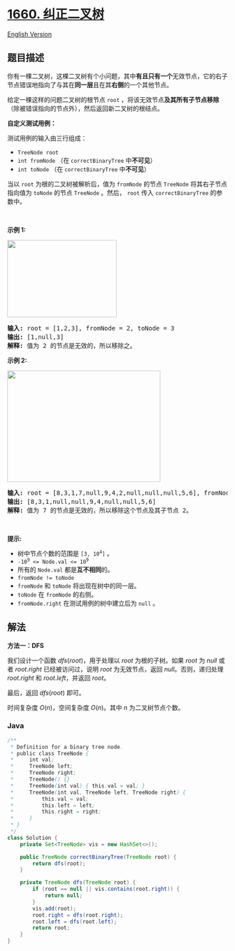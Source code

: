 # [1660. 纠正二叉树](https://leetcode.cn/problems/correct-a-binary-tree)

[English Version](/solution/1600-1699/1660.Correct%20a%20Binary%20Tree/README_EN.md)

## 题目描述

<!-- 这里写题目描述 -->

<p>你有一棵二叉树，这棵二叉树有个小问题，其中<strong>有且只有一个</strong>无效节点，它的右子节点错误地指向了与其在<strong>同一层</strong>且在其<strong>右侧</strong>的一个其他节点。</p>

<p>给定一棵这样的问题二叉树的根节点 <code>root</code> ，将该无效节点<strong>及其所有子节点移除</strong>（除被错误指向的节点外），然后返回新二叉树的根结点。</p>

<p><b>自定义测试用例：</b></p>

<p>测试用例的输入由三行组成：</p>

<ul>
	<li><code>TreeNode root</code></li>
	<li><code>int fromNode</code> （在<strong> </strong><code>correctBinaryTree</code> 中<strong>不可见</strong>）</li>
	<li><code>int toNode</code> （在<strong> </strong><code>correctBinaryTree</code> 中<strong>不可见</strong>）</li>
</ul>

<p>当以 <code>root</code> 为根的二叉树被解析后，值为 <code>fromNode</code> 的节点 <code>TreeNode</code> 将其右子节点指向值为 <code>toNode</code> 的节点 <code>TreeNode</code> 。然后， <code>root</code> 传入 <code>correctBinaryTree</code> 的参数中。</p>

<p> </p>

<p><b>示例 1:</b></p>

<p><strong><img alt="" src="https://fastly.jsdelivr.net/gh/doocs/leetcode@main/solution/1600-1699/1660.Correct%20a%20Binary%20Tree/images/ex1v2.png" style="width: 250px; height: 177px;" /></strong></p>

<pre>
<strong>输入:</strong> root = [1,2,3], fromNode = 2, toNode = 3
<strong>输出:</strong> [1,null,3]
<strong>解释:</strong> 值为 2 的节点是无效的，所以移除之。
</pre>

<p><strong>示例 2:</strong></p>

<p><strong><img alt="" src="https://fastly.jsdelivr.net/gh/doocs/leetcode@main/solution/1600-1699/1660.Correct%20a%20Binary%20Tree/images/ex2v3.png" style="width: 350px; height: 255px;" /></strong></p>

<pre>
<strong>输入:</strong> root = [8,3,1,7,null,9,4,2,null,null,null,5,6], fromNode = 7, toNode = 4
<strong>输出:</strong> [8,3,1,null,null,9,4,null,null,5,6]
<strong>解释:</strong> 值为 7 的节点是无效的，所以移除这个节点及其子节点 2。
</pre>

<p> </p>

<p><strong>提示:</strong></p>

<ul>
	<li>树中节点个数的范围是 <code>[3, 10<sup>4</sup>]</code> 。</li>
	<li><code>-10<sup>9</sup> <= Node.val <= 10<sup>9</sup></code></li>
	<li>所有的 <code>Node.val</code> 都是<strong>互不相同</strong>的。</li>
	<li><code>fromNode != toNode</code></li>
	<li><code>fromNode</code> 和 <code>toNode</code> 将出现在树中的同一层。</li>
	<li><code>toNode</code> 在 <code>fromNode</code> 的右侧。</li>
	<li><code>fromNode.right</code> 在测试用例的树中建立后为 <code>null</code> 。</li>
</ul>

## 解法

**方法一：DFS**

我们设计一个函数 $dfs(root)$，用于处理以 $root$ 为根的子树。如果 $root$ 为 $null$ 或者 $root.right$ 已经被访问过，说明 $root$ 为无效节点，返回 $null$。否则，递归处理 $root.right$ 和 $root.left$，并返回 $root$。

最后，返回 $dfs(root)$ 即可。

时间复杂度 $O(n)$，空间复杂度 $O(n)$。其中 $n$ 为二叉树节点个数。

### **Java**

```java
/**
 * Definition for a binary tree node.
 * public class TreeNode {
 *     int val;
 *     TreeNode left;
 *     TreeNode right;
 *     TreeNode() {}
 *     TreeNode(int val) { this.val = val; }
 *     TreeNode(int val, TreeNode left, TreeNode right) {
 *         this.val = val;
 *         this.left = left;
 *         this.right = right;
 *     }
 * }
 */
class Solution {
    private Set<TreeNode> vis = new HashSet<>();

    public TreeNode correctBinaryTree(TreeNode root) {
        return dfs(root);
    }

    private TreeNode dfs(TreeNode root) {
        if (root == null || vis.contains(root.right)) {
            return null;
        }
        vis.add(root);
        root.right = dfs(root.right);
        root.left = dfs(root.left);
        return root;
    }
}
```
